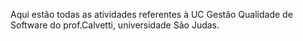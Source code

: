 Aqui estão todas as atividades referentes à UC Gestão Qualidade de Software do prof.Calvetti, universidade São Judas.
